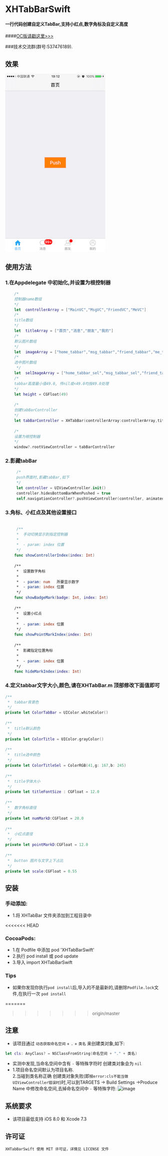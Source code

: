 ﻿# XHTabBarSwift
#### 一行代码创建自定义TabBar,支持小红点,数字角标及自定义高度

####[OC版请戳这里>>>](https://github.com/CoderZhuXH/XHTabBar)

###技术交流群(群号:537476189).
## 效果
![image](https://raw.githubusercontent.com/CoderZhuXH/XHTabBar/master/DEMO.PNG)

## 使用方法
### 1.在Appdelegate 中初始化,并设置为根控制器
```swift
    /*
    控制器name数组
    */
    let  controllerArray = ["MainVC","MsgVC","FriendVC","MeVC"]
    /*
    title数组
    */
    let  titleArray = ["首页","消息","朋友","我的"]
    /*
    默认图片数组
    */
    let  imageArray = ["home_tabbar","msg_tabbar","friend_tabbar","me_tabbar"]
    /*
    选中图片数组
     */
    let  selImageArray = ["home_tabbar_sel","msg_tabbar_sel","friend_tabbar_sel","me_tabbar_sel"]
    /*
    tabbar高度最小值49.0, 传nil或<49.0均按49.0处理
    */
    let height = CGFloat(49)
        
    /*
    创建tabBarController
    */
    let tabBarController = XHTabBar(controllerArray:controllerArray,titleArray: titleArray,imageArray: imageArray,selImageArray: selImageArray,height:height)

    /*
    设置为根控制器    
    */
    window?.rootViewController = tabBarController
```
### 2.影藏tabBar
```swift
     /*
     push界面时,影藏tabBar,如下
     */
     let controller = UIViewController.init()
     controller.hidesBottomBarWhenPushed = true
     self.navigationController?.pushViewController(controller, animated: true)
```
### 3.角标、小红点及其他设置接口
```swift

     /**
     *  手动切换显示到指定控制器
     *
     *  - param: index 位置
     */
    func showControllerIndex(index: Int)
    
    /**
     *  设置数字角标
     *
     *  - param: num   所要显示数字
     *  - param: index 位置
     */
    func showBadgeMark(badge: Int, index: Int)
        
    /**
     *  设置小红点
     *
     *  - param: index 位置
     */
    func showPointMarkIndex(index: Int)
    
    /**
     *  影藏指定位置角标
     *
     *  - param: index 位置
     */
    func hideMarkIndex(index: Int)

```
### 4.定义tabbar文字大小,颜色,请在XHTabBar.m 顶部修改下面值即可
```swift
/**
 *  tabbar背景色
 */
private let ColorTabBar = UIColor.whiteColor()

/**
 *  title默认颜色
 */
private let ColorTitle = UIColor.grayColor()

/**
 *  title选中颜色
 */
private let ColorTitleSel = ColorRGB(41,g: 167,b: 245)

/**
 *  title字体大小
 */
private let titleFontSize : CGFloat = 12.0

/**
 *  数字角标直径
 */
private let numMarkD:CGFloat = 20.0

/**
 *  小红点直径
 */
private let pointMarkD:CGFloat = 12.0

/**
 *  button 图片与文字上下占比
 */
private let scale:CGFloat = 0.55
```
##  安装
### 手动添加:<br>
*   1.将 XHTabBar 文件夹添加到工程目录中<br>

<<<<<<< HEAD
### CocoaPods:<br>
*   1.在 Podfile 中添加 pod 'XHTabBarSwift'<br>
*   2.执行 pod install 或 pod update<br>
*   3.导入 import XHTabBarSwift

### Tips
*    如果你发现你执行`pod install`后,导入的不是最新的,请删除`Podfile.lock`文件,在执行一次 `pod install` 

=======
>>>>>>> origin/master
## 注意
*  该项目通过 `动态获取命名空间` + `.` + `类名` 来创建类对象,如下:
```swift
let cls: AnyClass? = NSClassFromString(命名空间 + "." + 类名)
```
*  实测中发现,当命名空间中含有 ` - ` 等特殊字符时 创建类对象会为 `nil`
*  1.项目命名空间默认为项目名称.<br>
   2.当碰到类名称正确 创建类对象失败(即`报error:cls不能当做UIViewController错误时`)时,可以到TARGETS -> Build Settings ->Produce Name 中修改命名空间,去掉命名空间中 ` - ` 等特殊字符:
![image](http://d3.freep.cn/3tb_160808120735c67e569478.png)

##  系统要求
*   该项目最低支持 iOS 8.0 和 Xcode 7.3

##  许可证
    XHTabBarSwift 使用 MIT 许可证，详情见 LICENSE 文件
